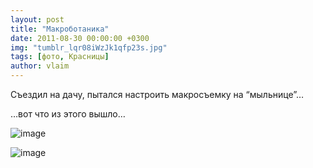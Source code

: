 ```yaml
---
layout: post
title: "Макроботаника"
date: 2011-08-30 00:00:00 +0300
img: "tumblr_lqr08iWzJk1qfp23s.jpg"
tags: [фото, Красницы]
author: vlaim
---
```


Съездил на дачу, пытался настроить макросъемку на “мыльнице”…

…вот что из этого вышло…

![image](/blog/assets/img/tumblr_lqr08iWzJk1qfp23s.jpg)

![image](/blog/assets/img/tumblr_lqr0cuIs4k1qfp23s.jpg)